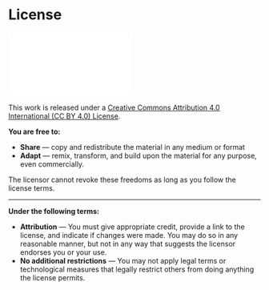 # License

![](../.gitbook/assets/image.png)![](<../.gitbook/assets/image (1).png>)

This work is released under a [Creative Commons Attribution 4.0 International (CC BY 4.0) License](https://creativecommons.org/licenses/by/4.0/).



**You are free to:**

* **Share** — copy and redistribute the material in any medium or format
* **Adapt** — remix, transform, and build upon the material for any purpose, even commercially.

The licensor cannot revoke these freedoms as long as you follow the license terms.

***

**Under the following terms:**

* **Attribution** — You must give appropriate credit, provide a link to the license, and indicate if changes were made. You may do so in any reasonable manner, but not in any way that suggests the licensor endorses you or your use.
* **No additional restrictions** — You may not apply legal terms or technological measures that legally restrict others from doing anything the license permits.
